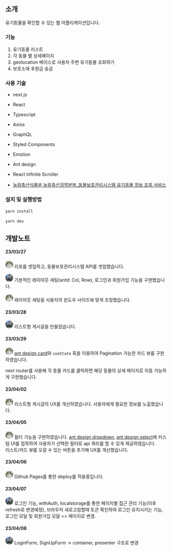 ## 소개
유기동물을 확인할 수 있는 웹 어플리케이션입니다.

### 기능
1. 유기동물 리스트
2. 각 동물 별 상세페이지 
3. geolocation 베이스로 사용자 주변 유기동물 조회하기
4. 보호소에 후원금 송금

### 사용 기술
- next.js
- React
- Typescript
- Axios
- GraphQL
- Styled Components
- Emotion
- Ant design
- React Infinite Scroller

- [농림축산식품부 농림축산검역본부_동물보호관리시스템 유기동물 정보 조회 서비스](https://www.data.go.kr/data/15098931/openapi.do)

### 설치 및 실행방법

```bash
yarn install
```

```bash
yarn dev
```


## 개발노트

#### 23/03/27 
<img src="./public/images/yr.jpeg" style="width:24px; height:24px; border-radius: 50%;"> 리포를 셋업하고, 동물보호관리시스템 API를 셋업했습니다.

<img src="./public/images/sh.jpeg" style="width:24px; height:24px; border-radius: 50%;"> 기본적인 레이아웃 세팅(antd: Col, Row), 로그인과 회원가입 기능을 구현했습니다.

<img src="./public/images/yr.jpeg" style="width:24px; height:24px; border-radius: 50%;"> 레이아웃 세팅을 사용자의 윈도우 사이즈에 맞게 조정했습니다.

#### 23/03/28
<img src="./public/images/sh.jpeg" style="width:24px; height:24px; border-radius: 50%;"> 리스트형 게시글을 만들었습니다.

#### 23/03/29
<img src="./public/images/yr.jpeg" style="width:24px; height:24px; border-radius: 50%;"> [ant design card](https://ant.design/components/card)와 `useState` 훅을 이용하여 Pagination 가능한 카드 뷰를 구현하였습니다.

next router를 사용해 각 동물 카드를 클릭하면 해당 동물의 상세 페이지로 이동 가능하게 구현했습니다.

#### 23/04/02
<img src="./public/images/yr.jpeg" style="width:24px; height:24px; border-radius: 50%;"> 리스트형 게시글의 UX를 개선하였습니다. 사용자에게 필요한 정보를 노출했습니다.

#### 23/04/05
<img src="./public/images/yr.jpeg" style="width:24px; height:24px; border-radius: 50%;"> 필터 기능을 구현하였습니다. [ant design dropdown](https://ant.design/components/dropdown), [ant design select](https://ant.design/components/select)에 커스텀 UI를 접목하여 사용자가 선택한 필터로 api 쿼리를 할 수 있게 제공하였습니다.<br/>
리스트/카드 뷰를 오갈 수 있는 버튼을 추가해 UX를 개선했습니다.

#### 23/04/06
<img src="./public/images/yr.jpeg" style="width:24px; height:24px; border-radius: 50%;"> Github Pages를 통한 deploy를 적용중입니다.
#### 23/04/07
<img src="./public/images/sh.jpeg" style="width:24px; height:24px; border-radius: 50%;"> 로그인 기능, withAuth, localstorage를 통한 페이지별 접근 관리 기능(이후 refresh로 변경예정), 브라우저 새로고침할때 토큰 확인하여 로그인 유지시키는 기능, 로그인 모달 및 회원가입 모달 => 페이지로 변경.

#### 23/04/08
<img src="./public/images/sh.jpeg" style="width:24px; height:24px; border-radius: 50%;"> LoginForm, SignUpForm -> container, presenter 구조로 변경
